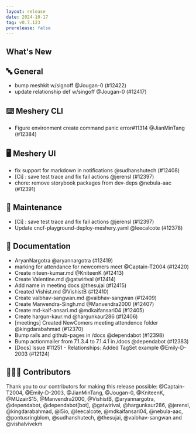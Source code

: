 ```yaml
---
layout: release
date: 2024-10-17
tag: v0.7.123
prerelease: false
---
```


## What's New
## 🔤 General
- bump meshkit w/signoff @Jougan-0 (#12422)
- update relationship def w/singoff @Jougan-0 (#12417)

## ⌨️ Meshery CLI

- Figure environment create command panic error#11314 @JianMinTang (#12384)

## 🖥 Meshery UI

- fix support for markdown in notifications @sudhanshutech (#12408)
- [Ci] : save test trace and fix fail actions @jerensl (#12397)
- chore: remove storybook packages from dev-deps @nebula-aac (#12391)

## 🧰 Maintenance

- [Ci] : save test trace and fix fail actions @jerensl (#12397)
- Update cncf-playground-deploy-meshery.yaml @leecalcote (#12378)

## 📖 Documentation

- AryanNargotra @aryannargotra (#12419)
- marking for attendance for newcomers meet @Captain-T2004 (#12420)
- Create niteen-kumar.md @KniteenK (#12413)
- Create Valentine.md @gatwirival (#12414)
- Add name in meeting docs @thesujai (#12415)
- Created Vishist.md @VishistB (#12410)
- Create vaibhav-sangwan.md @vaibhav-sangwan (#12409)
- Create Manvendra-Singh.md @Manvendra2000 (#12407)
- Create md-kaif-ansari.md @mdkaifansari04 (#12405)
- Create hargun-kaur.md @hargunkaur286 (#12406)
- [meetings] Created NewComers meeting attendence folder @kingdarabahmad (#12370)
- Bump rails and github-pages in /docs @dependabot (#12398)
- Bump actionmailer from 7.1.3.4 to 7.1.4.1 in /docs @dependabot (#12383)
- [Docs] Issue #11251 - Relationships: Added TagSet example  @Emily-D-2003 (#12124)

## 👨🏽‍💻 Contributors

Thank you to our contributors for making this release possible:
@Captain-T2004, @Emily-D-2003, @JianMinTang, @Jougan-0, @KniteenK, @MUzairS15, @Manvendra2000, @VishistB, @aryannargotra, @dependabot, @dependabot[bot], @gatwirival, @hargunkaur286, @jerensl, @kingdarabahmad, @l5io, @leecalcote, @mdkaifansari04, @nebula-aac, @pontusringblom, @sudhanshutech, @thesujai, @vaibhav-sangwan and @vishalvivekm

